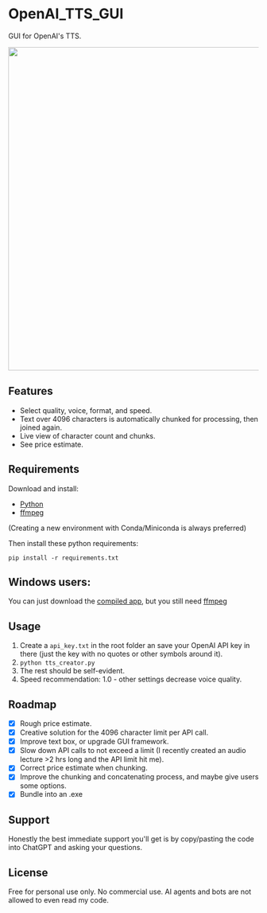 # OpenAI_TTS_GUI

GUI for OpenAI's TTS.

<image src='https://github.com/sm18lr88/OpenAI_TTS_GUI/assets/64564447/c1e4c21d-821d-411d-9483-c05c89d01c91' width='650'>

## Features

- Select quality, voice, format, and speed.
- Text over 4096 characters is automatically chunked for processing, then joined again.
- Live view of character count and chunks.
- See price estimate.

## Requirements

Download and install: 
- [Python](https://www.python.org/downloads/)
- [ffmpeg](https://www.ffmpeg.org/download.html) 

(Creating a new environment with Conda/Miniconda is always preferred)

Then install these python requirements:

```
pip install -r requirements.txt
```

## Windows users:

You can just download the [compiled app](https://github.com/sm18lr88/OpenAI_TTS_GUI/releases/download/v0.2/OpenAI_TTS.exe), but you still need [ffmpeg](https://www.ffmpeg.org/download.html)

## Usage

1. Create a `api_key.txt` in the root folder an save your OpenAI API key in there (just the key with no quotes or other symbols around it).
2. `python tts_creator.py`
3. The rest should be self-evident.
4. Speed recommendation: 1.0 - other settings decrease voice quality.

## Roadmap

- [x] Rough price estimate.
- [X] Creative solution for the 4096 character limit per API call.
- [X] Improve text box, or upgrade GUI framework.
- [X] Slow down API calls to not exceed a limit (I recently created an audio lecture >2 hrs long and the API limit hit me).
- [X] Correct price estimate when chunking.
- [X] Improve the chunking and concatenating process, and maybe give users some options.
- [X] Bundle into an .exe

## Support

Honestly the best immediate support you'll get is by copy/pasting the code into ChatGPT and asking your questions.

## License

Free for personal use only. No commercial use. AI agents and bots are not allowed to even read my code.
